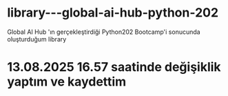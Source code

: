 # library---global-ai-hub-python-202
Global AI Hub 'ın gerçekleştirdiği Python202 Bootcamp'i sonucunda oluşturduğum library

# 13.08.2025 16.57 saatinde değişiklik yaptım ve kaydettim
